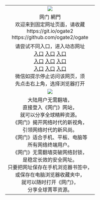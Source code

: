 <table>
  <tr>
    <td align=center><img src="https://cloud.githubusercontent.com/assets/11880933/13434984/f430fae2-e012-11e5-814f-c2df1e82b247.jpg" /></td>
  </tr>
  <tr>
    <td align=center>网门 網門<br/>
      欢迎来到固定网址页面，请收藏<br/>
      https://git.io/ogate2<br/>
      https://github.com/ogate2/ogate<br/>
    </td>
  </tr>
  <tr>
    <td align=center>请尝试不同入口，进入动态网址<br/>
      <a href="https://s3-us-west-1.amazonaws.com/ogaten/oGate.htm?from=oGate2">入口</a>
      <a href="https://s3.us-east-2.amazonaws.com/ogateh/oGate.htm?from=oGate2">入口</a>
      <a href="https://s3.amazonaws.com/ogate/oGate.htm?from=oGate2">入口</a><br/>
      <a href="https://s3.ap-northeast-2.amazonaws.com/ogates/oGate.htm?from=oGate2">入口</a>
      <a href="https://s3.eu-central-1.amazonaws.com/ogatef/oGate.htm?from=oGate2">入口</a>
      <a href="https://s3.eu-west-2.amazonaws.com/ogatel/oGate.htm?from=oGate2">入口</a><br/>
      <a href="https://s3.ap-south-1.amazonaws.com/ogatem/oGate.htm?from=oGate2">入口</a>
      <a href="https://s3.ca-central-1.amazonaws.com/ogatec/oGate.htm?from=oGate2">入口</a>
      <a href="https://s3-ap-southeast-2.amazonaws.com/ogatey/oGate.htm?from=oGate2">入口</a><br/>
      微信如提示停止访问该网页，须<br/>
      先点击右上角，选择浏览器打开<br/>
    </td>
  </tr>
  <tr>
    <td align=center><img src="https://cloud.githubusercontent.com/assets/11880933/15631437/70d0a74e-259d-11e6-946f-6237b4b657bd.jpg"/></td>
  </tr>
  <tr>
    <td align=center>
大陆用户无需翻墙，<br/>
直接登入《网门》网站，<br/>就可以分享全球精粹资源。<br/>
《网门》揭开网络时代的新视角，<br/>引领网络时代的新风尚。<br/>
《网门》适合手机、平板、电脑等<br/>所有网络终端用户。<br/>
《网门》无需翻墙突破网络封锁，<br/>是稳定长效的安全网址。<br/>
只要把网址保存在手机浏览器书签中，<br/>或保存在电脑浏览器收藏夹中，<br/>
就可以随时打开《网门》，<br/>
分享全球菁萃资源。<br/></td>
  </tr>
</table>    
